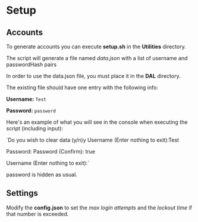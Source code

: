 # Setup

## Accounts

To generate accounts you can execute **setup.sh** in the **Utilities** directory.

The script will generate a file named *data.json* with a list of username and passwordHash pairs

In order to use the data.json file, you must place it in the **DAL** directory. 

The existing file should have one entry with the following info:

**Username:** `Test`

**Password:** `password`

Here's an example of what you will see in the console when executing the script (including input):

`Do you wish to clear data (y/n)y
Username (Enter nothing to exit):Test

Password: 
Password (Confirm): true

Username (Enter nothing to exit):`

password is hidden as usual. 

## Settings
Modify the **config.json** to set the *max login attempts* and the *lockout time* if that number is exceeded. 

 
